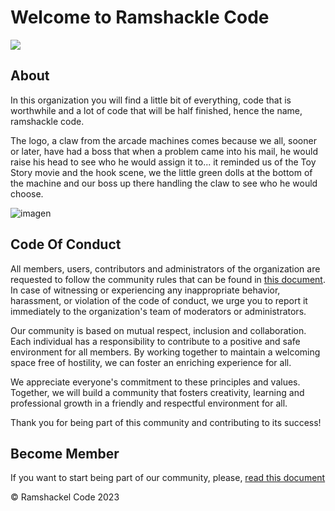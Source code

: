 # Welcome to Ramshackle Code
![](https://github.com/ramshackle-code/.github/assets/77550577/ba05bbdf-431c-40e9-a453-929e2c709bb5)

## About

In this organization you will find a little bit of everything, code that is worthwhile and a lot of code that will be half finished, hence the name, ramshackle code.

The logo, a claw from the arcade machines comes because we all, sooner or later, have had a boss that when a problem came into his mail, he would raise his head to see who he would assign it to... it reminded us of the Toy Story movie and the hook scene, we the little green dolls at the bottom of the machine and our boss up there handling the claw to see who he would choose.

![imagen](https://github.com/ramshackle-code/.github/assets/49678134/0e996273-0acb-43b0-8315-df24b02af7c7)

## Code Of Conduct

All members, users, contributors and administrators of the organization are requested to follow the community rules that can be found in [this document](https://github.com/ramshackle-code/.github/blob/main/CODE_OF_CONDUCT.md). In case of witnessing or experiencing any inappropriate behavior, harassment, or violation of the code of conduct, we urge you to report it immediately to the organization's team of moderators or administrators.

Our community is based on mutual respect, inclusion and collaboration. Each individual has a responsibility to contribute to a positive and safe environment for all members. By working together to maintain a welcoming space free of hostility, we can foster an enriching experience for all.

We appreciate everyone's commitment to these principles and values. Together, we will build a community that fosters creativity, learning and professional growth in a friendly and respectful environment for all.

Thank you for being part of this community and contributing to its success!

## Become Member

If you want to start being part of our community, please, [read this document](https://github.com/ramshackle-code/.profile/MEMBERS.md)

© Ramshackel Code 2023
